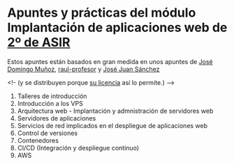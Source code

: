 # Apuntes y prácticas del módulo **Implantación de aplicaciones web** de <u>2º de ASIR</u>

Estos apuntes están basados en gran medida en unos apuntes de [José Domingo Muñoz](https://fp.josedomingo.org/), [raul-profesor](https://github.com/raul-profesor/DEAW) y [José Juan Sánchez](https://josejuansanchez.org/iaw/)

<!-  (y se distribuyen porque [su licencia](https://github.com/JJ/CC/blob/master/LICENSE) así lo permite.) -->

1. Talleres de introducción
2. Introducción a los VPS
3. Arquitectura web - Implantación y admnistración de servidores web
4. Servidores de aplicaciones
5. Servicios de red implicados en el despliegue de aplicaciones web
6. Control de versiones
7. Contenedores
8. CI/CD (Integración y despliegue continuo)
9. AWS
